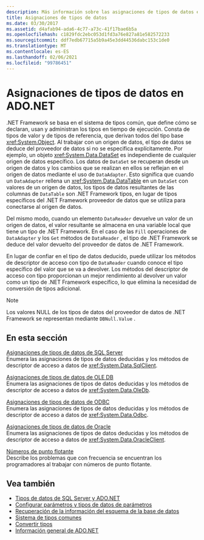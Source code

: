 ```yaml
---
description: Más información sobre las asignaciones de tipos de datos en ADO.NET
title: Asignaciones de tipos de datos
ms.date: 03/30/2017
ms.assetid: d4afab94-ada6-4c77-a73c-41f17bae6b5a
ms.openlocfilehash: c1829fdc2ebc053d1fd3a76e827a81e582572233
ms.sourcegitcommit: ddf7edb67715a5b9a45e3dd44536dabc153c1de0
ms.translationtype: MT
ms.contentlocale: es-ES
ms.lasthandoff: 02/06/2021
ms.locfileid: "99786451"
---
```

# <a name="data-type-mappings-in-adonet"></a>Asignaciones de tipos de datos en ADO.NET

.NET Framework se basa en el sistema de tipos común, que define cómo se declaran, usan y administran los tipos en tiempo de ejecución. Consta de tipos de valor y de tipos de referencia, que derivan todos del tipo base <xref:System.Object>. Al trabajar con un origen de datos, el tipo de datos se deduce del proveedor de datos si no se especifica explícitamente. Por ejemplo, un objeto <xref:System.Data.DataSet> es independiente de cualquier origen de datos específico. Los datos de `DataSet` se recuperan desde un origen de datos y los cambios que se realizan en ellos se reflejan en el origen de datos mediante el uso de `DataAdapter`. Esto significa que cuando un `DataAdapter` rellena un <xref:System.Data.DataTable> en un `DataSet` con valores de un origen de datos, los tipos de datos resultantes de las columnas de `DataTable` son .NET Framework tipos, en lugar de tipos específicos del .NET Framework proveedor de datos que se utiliza para conectarse al origen de datos.  
  
 Del mismo modo, cuando un elemento `DataReader` devuelve un valor de un origen de datos, el valor resultante se almacena en una variable local que tiene un tipo de .NET Framework. En el caso de las `Fill` operaciones de `DataAdapter` y los `Get` métodos de `DataReader` , el tipo de .NET Framework se deduce del valor devuelto del proveedor de datos de .NET Framework.  
  
 En lugar de confiar en el tipo de datos deducido, puede utilizar los métodos de descriptor de acceso con tipo de `DataReader` cuando conoce el tipo específico del valor que se va a devolver. Los métodos del descriptor de acceso con tipo proporcionan un mejor rendimiento al devolver un valor como un tipo de .NET Framework específico, lo que elimina la necesidad de conversión de tipos adicional.  
  
> [!NOTE]
> Los valores NULL de los tipos de datos del proveedor de datos de .NET Framework se representan mediante `DBNull.Value` .  
  
## <a name="in-this-section"></a>En esta sección  

 [Asignaciones de tipos de datos de SQL Server](sql-server-data-type-mappings.md)  
 Enumera las asignaciones de tipos de datos deducidas y los métodos de descriptor de acceso a datos de <xref:System.Data.SqlClient>.  
  
 [Asignaciones de tipos de datos de OLE DB](ole-db-data-type-mappings.md)  
 Enumera las asignaciones de tipos de datos deducidas y los métodos de descriptor de acceso a datos de <xref:System.Data.OleDb>.  
  
 [Asignaciones de tipos de datos de ODBC](odbc-data-type-mappings.md)  
 Enumera las asignaciones de tipos de datos deducidas y los métodos de descriptor de acceso a datos de <xref:System.Data.Odbc>.  
  
 [Asignaciones de tipos de datos de Oracle](oracle-data-type-mappings.md)  
 Enumera las asignaciones de tipos de datos deducidas y los métodos de descriptor de acceso a datos de <xref:System.Data.OracleClient>.  
  
 [Números de punto flotante](floating-point-numbers.md)  
 Describe los problemas que con frecuencia se encuentran los programadores al trabajar con números de punto flotante.  
  
## <a name="see-also"></a>Vea también

- [Tipos de datos de SQL Server y ADO.NET](./sql/sql-server-data-types.md)
- [Configurar parámetros y tipos de datos de parámetros](configuring-parameters-and-parameter-data-types.md)
- [Recuperación de la información del esquema de la base de datos](retrieving-database-schema-information.md)
- [Sistema de tipos comunes](../../../standard/base-types/common-type-system.md)
- [Convertir tipos](/previous-versions/visualstudio/visual-studio-2008/t8s7t9bf(v=vs.90))
- [Información general de ADO.NET](ado-net-overview.md)
